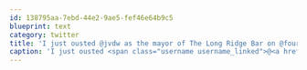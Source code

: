 ```yaml
---
id: 138795aa-7ebd-44e2-9ae5-fef46e64b9c5
blueprint: text
category: twitter
title: 'I just ousted @jvdw as the mayor of The Long Ridge Bar on @foursquare! http://4sq.com/7xD4GF'
caption: 'I just ousted <span class="username username_linked">@<a href="https://twitter.com/jvdw" title="John van der Woude">jvdw</a></span> as the mayor of The Long Ridge Bar on @foursquare! http://4sq.com/7xD4GF'
---
```


